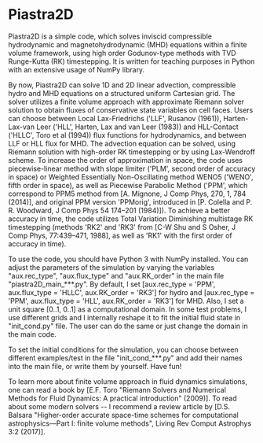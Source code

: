 # Piastra2D
Piastra2D is a simple code, which solves inviscid compressible hydrodynamic and magnetohydrodynamic (MHD) equations within a finite volume framework, using high order Godunov-type methods with TVD Runge-Kutta (RK) timestepping. It is written for teaching purposes in Python with an extensive usage of NumPy library.

By now, Piastra2D can solve 1D and 2D linear advection, compressible hydro and MHD equations on a structured uniform Cartesian grid. The solver utilizes a finite volume approach with approximate Riemann solver solution to obtain fluxes of conservative state variables on cell faces. Users can choose between Local Lax-Friedrichs ('LLF', Rusanov (1961)), Harten-Lax-van Leer ('HLL', Harten, Lax and van Leer (1983)) and HLL-Contact ('HLLC', Toro et al (1994)) flux functions for hydrodynamics, and between LLF or HLL flux for MHD. The advection equation can be solved, using Riemann solution with high-order RK timestepping or by using Lax-Wendroff scheme. To increase the order of approximation in space, the code uses piecewise-linear method with slope limiter ('PLM', second order of accuracy in space) or Weighted Essentially Non-Oscillating method WENO5 ('WENO', fifth order in space), as well as Piecewise Parabolic Method ('PPM', which correspond to PPM5 method from [A. Mignone, J Comp Phys, 270, 1, 784 (2014)], and original PPM version 'PPMorig', introduced in [P. Colella and P. R. Woodward, J Comp Phys 54  174–201 (1984)]). To achieve a better accuracy in time, the code utilizes Total Variation Diminishing multistage RK timestepping (methods 'RK2' and 'RK3' from [C-W Shu and S Osher, J Comp Phys, 77:439–471, 1988], as well as 'RK1' with the first order of accuracy in time).   

To use the code, you should have Python 3 with NumPy installed. You can adjust the parameters of the simulation by varying the variables "aux.rec_type", "aux.flux_type" and "aux.RK_order" in the main file "piastra2D_main_***.py".
By default, I set [aux.rec_type = 'PPM', aux.flux_type = 'HLLC', aux.RK_order = 'RK3'] for hydro and [aux.rec_type = 'PPM', aux.flux_type = 'HLL', aux.RK_order = 'RK3'] for MHD. Also, I set a unit square [0..1, 0..1] as a computational domain. In some test problems, I use different grids and I internally reshape it to fit the initial fluid state in "init_cond.py" file. The user can do the same or just change the domain in the main code.

To set the initial conditions for the simulation, you can choose between different examples/test in the file "init_cond_***.py" and add their names into the main file, or write them by yourself. Have fun!

To learn more about finite volume approach in fluid dynamics simulations, one can read a book by [E.F. Toro "Riemann Solvers and Numerical Methods for Fluid Dynamics: A practical introduction" (2009)].
To read about some modern solvers -- I recommend a review article by [D.S. Balsara "Higher-order accurate space-time schemes for computational astrophysics—Part I: finite volume methods", Living Rev Comput Astrophys 3:2 (2017)].
